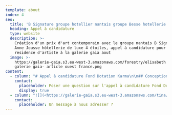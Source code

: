 ```yaml
---
template: about
index: 4
seo:
  title: 'B Signature groupe hotellier nantais groupe Besse hotellerie de luxe '
  heading: Appel à candidature
  type: website
  description: >-
    Création d'un prix d'art contemporain avec le groupe nantais B Signature
    Anne Jousse hôtellerie de luxe 4 étoiles, appel à candidature pour une
    residence d'artiste à la galerie gaia aout 
  image: >-
    https://galerie-gaia.s3.eu-west-3.amazonaws.com/forestry/elisabeth givre-
    galerie gaia- article ouest france.png
content:
  - column: "# Appel à candidature Fond Dotation Karma\n\n## Conception, réalisation et installation d'une \"installation d'eau\" dans le patio d'un hôtel à Clisson (44).\n\nKARMA est un Fond de Dotation, créé par le groupe SOFIRA, un groupe spécialisé dans l’immobilier et l’hôtellerie, agissant dans le grand ouest. Il a -entre autres- pour objet, de développer «\_l’ART EN TERRITOIRE\_» à destination du grand public.\n\nDans cet esprit, le groupe s'engage à mettre en œuvre au sein de chacun de ses hôtels, une œuvre artistique qui s’inscrive à la fois dans cette logique et dans l’histoire et l’environnement du lieu.\n\nCONTEXTE :\n\nLe groupe ouvre un nouvel hôtel à l’emplacement de l’hôtel de la gare à Clisson (44). Cet hôtel 3\\* proposera 63 chambres à partir de septembre 2025.  Dans ce contexte, au cœur de l’espace extérieur clos, le souhait est d' implanter une «\_installation avec de l’eau\_», qui sera conçue, réalisée et installée par un.e artiste. Cette installation\ns’inscrira dans un espace paysagé de qualité, créé par un architecte paysagiste.\n\n\nPHASE 1 :\n3 Janvier 2025\_: clôture de dépôt du dossier \_de candidature\n6 Janvier 2025\_: communication auprès des 3 artistes retenu.es, qui devront réaliser une\nesquisse pour la soutenance devant le jury.\n\nLa sélection de 3 candidat.es se fera uniquement sur dossier, aucune \_demande de maquette, d’esquisse ou de dessin préparatoire n’est demandé dans la phase 1 de candidature.\n\nPHASE 2 :\n22 Janvier 2025\_: soutenance en présentiel ou en visio devant un jury composé de représentants du Fond de Dotation KARMA et de Galerie Gaïa Studio. \n23 Janvier 2025\_: réponse individuelle et argumentée pour chaque projet. Les frais d’esquisses donneront\nlieu à un défraiement de 1000€ TTC \n\nPHASE 3 :\\\nLivraison et installation de l’œuvre été 2025. \n\n\nConditions pour candidater\_:\n\n1\\. Être artistes plasticien·ne·s professionnel.les \\\n2\\. Avoir une recherche et/ou une pratique avérée sur le thème de l’eau\\\n3\\. Vivre et travailler en France en date du dépôt de candidature.\n\nLes \_\_attentes \_artistiques du jury\_:\n\nBien qu’il soit difficile d’établir une liste objective de critères esthétiques, techniques et conceptuels, le comité de sélection attire l’attention des candidat.es sur quelques essentiels qui guideront ses choix\_: \\\n1.\_L’originalité et la singularité de la pratique.\\\n2.\_La maîtrise des techniques mises en œuvre dans les propositions.\\\n3.\_Le lien avec l’histoire et l’environnement du lieu, à destination du grand public.\n\n\nCahier des charges :\n\nL’œuvre devra prendre en considération\_:\\\n1.\_\_\_L’environnement d’un hôtel qui accueille du public.\\\n2.\_\_Sa frugalité en consommation d’eau.\\\n3.\_\_Une facilité d’entretien. \\\n4.\_\_Une limite sonore pour respecter le calme des résidents.\\\n5.\_\_\_Elle pourra être située au centre de l’espace clôt ou contre un mur et devra dissimuler les éléments techniques.\\\n6.\_\_\_Un échange avec l’architecte paysagiste sera organisé pour intégrer l’œuvre dans le paysage. \n\n\nDotation :\\\nLe ou la  lauréat.e bénéficiera d’une dotation de 14 600€, pour concevoir, fabriquer, livrer et installer l’œuvre,\nfrais d’esquisse inclus.\n\n\nGalerie Gaïa Studio intervient pour la direction artistique et en soutien de l’artiste jusqu’à la pose de l’œuvre, en collaboration avec le Fond de Dotation Karma.\n\nDossier complet diffusé sur CPGA - CNAP - POLE DES ARTS VISUELS 44 - CIPAC et disponible sur demande à **studio\\@galeriegaia.fr **\\\n\n\nPré-inscription  [https://docs.google.com/forms/d/1DSFLWiM9QBGdBAP1huQ4K72HVzrVk0HFOP3AB5RkTv0/edit](https://docs.google.com/forms/d/1DSFLWiM9QBGdBAP1huQ4K72HVzrVk0HFOP3AB5RkTv0/edit)\n\nLes dossiers devront être envoyés  **avant le 3 janvier 2025 minuit** par mail **studio\\@galeriegaia.fr **\\\nou à l’adresse suivante :\n\n**Galerie Gaïa Studio**\\\n**Appel à Candidature Fond Karma**\\\n**4 Rue Fénelon 44000 Nantes**\n"
    contact:
      placeholder: Poser une question sur l'appel à candidature Fond Dotation Karma
      display: true
  - column: "![](<https://galerie-gaia.s3.eu-west-3.amazonaws.com/tina/uploads/actualites/Capture dâ\x80\x99eÌ\x81cran 2024-11-22 aÌ\x80 15.45.01.png>)![](<https://galerie-gaia.s3.eu-west-3.amazonaws.com/tina/uploads/actualites/Capture dâ\x80\x99eÌ\x81cran 2024-11-22 aÌ\x80 15.45.25.png>)\n"
    contact:
      placeholder: Un message à nous adresser ?
---
```


